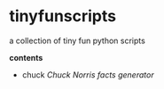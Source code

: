 # tinyfunscripts
a collection of tiny fun python scripts

**contents**
- chuck *Chuck Norris facts generator*
